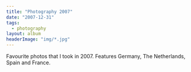 ```yaml
---
title: "Photography 2007"
date: "2007-12-31"
tags: 
  - photography
layout: album
headerImage: "img/*.jpg"
---
```


Favourite photos that I took in 2007. Features Germany, The Netherlands, Spain and France.
